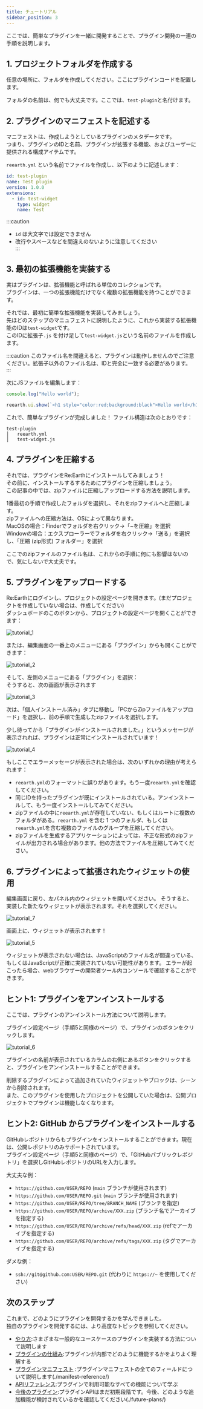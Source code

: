 ```yaml
---
title: チュートリアル
sidebar_position: 3
---
```


ここでは、簡単なプラグインを一緒に開発することで、プラグイン開発の一連の手順を説明します。


## 1. プロジェクトフォルダを作成する

任意の場所に、フォルダを作成してください。ここにプラグインコードを配置します。  

フォルダの名前は、何でも大丈夫です。ここでは、`test-plugin`と名付けます。

## 2. プラグインのマニフェストを記述する

マニフェストは、作成しようとしているプラグインのメタデータです。  
つまり、プラグインのIDと名前、プラグインが拡張する機能、およびユーザーに提供される構成アイテムです。

`reearth.yml` という名前でファイルを作成し、以下のように記述します：


```yaml title="reearth.yml"
id: test-plugin
name: Test plugin
version: 1.0.0
extensions:
  - id: test-widget
    type: widget
    name: Test
```
:::caution
- ``id`` は大文字では設定できません  
- 改行やスペースなどを間違えのないように注意してください  
:::

## 3. 最初の拡張機能を実装する

実はプラグインは、拡張機能と呼ばれる単位のコレクションです。  
プラグインは、一つの拡張機能だけでなく複数の拡張機能を持つことができます。  


それでは、最初に簡単な拡張機能を実装してみましょう。  
先ほどのステップのマニュフェストに説明したように、これから実装する拡張機能のIDは`test-widget`です。  
このIDに拡張子`.js` を付け足して`test-widget.js`という名前のファイルを作成します。  

:::caution
このファイル名を間違えると、プラグインは動作しませんのでご注意ください。拡張子以外のファイル名は、IDと完全に一致する必要があります。
:::

次にJSファイルを編集します：

```js title="test-widget.js"
console.log("Hello world");

reearth.ui.show(`<h1 style="color:red;background:black">Hello world</h1>`);
```

これで、簡単なプラグインが完成しました！
ファイル構造は次のとおりです：

```console title="file structure"
test-plugin
│   reearth.yml
│   test-widget.js    
```

## 4. プラグインを圧縮する

それでは、プラグインをRe:Earthにインストールしてみましょう！  
その前に、インストールするするためにプラグインを圧縮しましょう。  
この記事の中では、zipファイルに圧縮しアップロードする方法を説明します。  

1番最初の手順で作成したフォルダを選択し、それをzipファイルへと圧縮します。  
zipファイルへの圧縮方法は、OSによって異なります。  
MacOSの場合：Finderでフォルダを右クリック→「~を圧縮」を選択  
Windowの場合：エクスプローラーでフォルダを右クリック→「送る」を選択し、「圧縮 (zip形式) フォルダー」を選択

ここでのzipファイルのファイル名は、これからの手順に何にも影響はないので、気にしないで大丈夫です。

## 5. プラグインをアップロードする

Re:Earthにログインし、プロジェクトの設定ページを開きます。(まだプロジェクトを作成していない場合は、作成してください)  
ダッシュボードのこのボタンから、プロジェクトの設定ページを開くことができます：  

![tutorial_1](./img/tutorial_1.png)

または、編集画面の一番上のメニューにある「プラグイン」からも開くことができます：  

![tutorial_2](./img/tutorial_2.png)


そして、左側のメニューにある「プラグイン」を選択：  
そうすると、次の画面が表示されます  

![tutorial_3](./img/tutorial_3.png)

次は、「個人インストール済み」タブに移動し「PCからZipファイルをアップロード」を選択し、前の手順で生成したzipファイルを選択します。  

少し待ってから「プラグインがインストールされました。」というメッセージが表示されれば、プラグインは正常にインストールされています！

![tutorial_4](./img/tutorial_4.png)


もしここでエラーメッセージが表示された場合は、次のいずれかの理由が考えられます：

- `reearth.yml`のフォーマットに誤りがあります。もう一度`reearth.yml`を確認してください。
- 同じIDを持ったプラグインが既にインストールされている。アンインストールして、もう一度インストールしてみてください。
- zipファイルの中に`reearth.yml`が存在していない、もしくはルートに複数のフォルダがある。`reearth.yml` を含む 1 つのフォルダ、もしくは`reearth.yml`を含む複数のファイルのグループを圧縮してください。
- zipファイルを生成するアプリケーションによっては、不正な形式のzipファイルが出力される場合があります。他の方法でファイルを圧縮してみてください。

## 6. プラグインによって拡張されたウィジェットの使用

編集画面に戻り、左パネル内のウィジェットを開いてください。
そうすると、実装した新たなウィジェットが表示されます。それを選択してください。

![tutorial_7](./img/tutorial_7.png)

画面上に、ウィジェットが表示されます！

![tutorial_5](./img/tutorial_5.png)

ウィジェットが表示されない場合は、JavaScriptのファイル名が間違っている、もしくはJavaScriptが正確に実装されていない可能性があります。
エラーが起こったら場合、webブラウザーの開発者ツール内コンソールで確認することができます。

## ヒント1: プラグインをアンインストールする

ここでは、プラグインのアンインストール方法について説明します。

プラグイン設定ページ（手順5と同様のページ）で、プラグインのボタンをクリックします。

![tutorial_6](./img/tutorial_6.png)

プラグインの名前が表示されているカラムの右側にあるボタンをクリックすると、プラグインをアンインストールすることができます。

削除するプラグインによって追加されていたウィジェットやブロックは、シーンから削除されます。  
また、このプラグインを使用したプロジェクトを公開していた場合は、公開プロジェクトでプラグインは機能しなくなります。  

## ヒント2: GitHub からプラグインをインストールする

GitHubレポジトリからもプラグインをインストールすることができます。現在は、公開レポジトリのみサポートされています。  
プラグイン設定ページ（手順5と同様のページ）で、「GitHubパブリックレポジトリ」を選択しGitHubレポジトリのURLを入力します。  


大丈夫な例：

- `https://github.com/USER/REPO` (`main` ブランチが使用されます)
- `https://github.com/USER/REPO.git` (`main` ブランチが使用されます)
- `https://github.com/USER/REPO/tree/BRANCH_NAME` (ブランチを指定)
- `https://github.com/USER/REPO/archive/XXX.zip` (ブランチ名でアーカイブを指定する)
- `https://github.com/USER/REPO/archive/refs/head/XXX.zip` (refでアーカイブを指定する)
- `https://github.com/USER/REPO/archive/refs/tags/XXX.zip` (タグでアーカイブを指定する)

ダメな例：

- `ssh://git@github.com:USER/REPO.git` (代わりに `https://~` を使用してください)

## 次のステップ

これまで、どのようにプラグインを開発するかを学んできました。  
独自のプラグインを開発するには、より高度なトピックを参照してください。

- [やり方](./recipes/):さまざまな一般的なユースケースのプラグインを実装する方法について説明します
- [プラグインの仕組み](./how-plugins-work/):プラグインが内部でどのように機能するかをよりよく理解する
- [プラグインマニフェスト](./manifest-reference/) :プラグインマニフェストの全てのフィールドについて説明します(./manifest-reference/) 
- [APIリファレンス](./api-reference/):プラグインで利用可能なすべての機能について学ぶ
- [今後のプラグイン](./future-plans/):プラグインAPIはまだ初期段階です。今後、どのような追加機能が検討されているかを確認してください(./future-plans/) 
